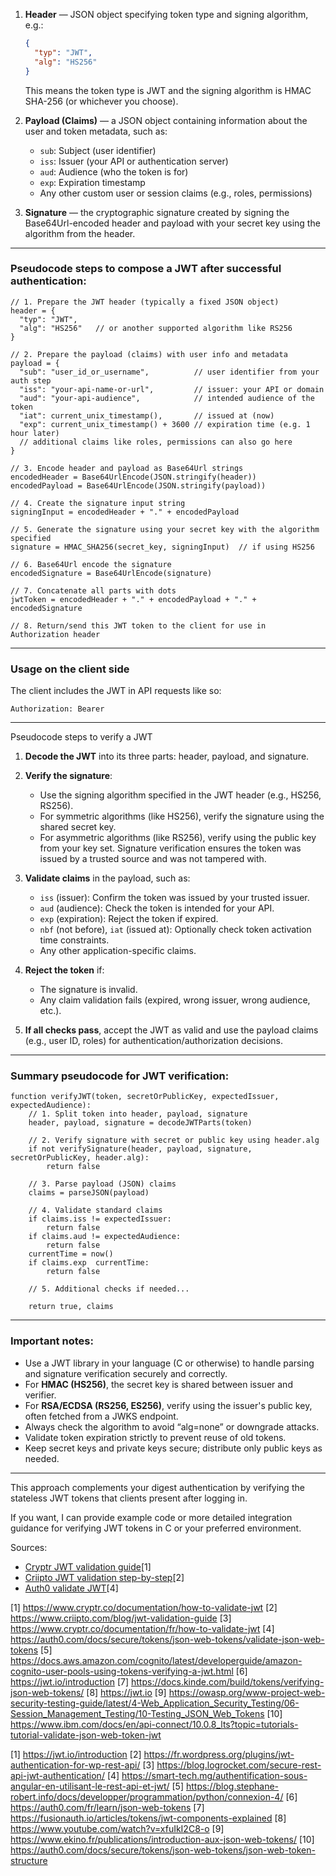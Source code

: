 1. **Header** — JSON object specifying token type and signing algorithm, e.g.:
   ```json
   {
     "typ": "JWT",
     "alg": "HS256"
   }
   ```
   This means the token type is JWT and the signing algorithm is HMAC SHA-256 (or whichever you choose).

2. **Payload (Claims)** — a JSON object containing information about the user and token metadata, such as:
   - `sub`: Subject (user identifier)
   - `iss`: Issuer (your API or authentication server)
   - `aud`: Audience (who the token is for)
   - `exp`: Expiration timestamp
   - Any other custom user or session claims (e.g., roles, permissions)

3. **Signature** — the cryptographic signature created by signing the Base64Url-encoded header and payload with your secret key using the algorithm from the header.

***

### Pseudocode steps to compose a JWT after successful authentication:

```pseudo
// 1. Prepare the JWT header (typically a fixed JSON object)
header = {
  "typ": "JWT",
  "alg": "HS256"   // or another supported algorithm like RS256
}

// 2. Prepare the payload (claims) with user info and metadata
payload = {
  "sub": "user_id_or_username",          // user identifier from your auth step
  "iss": "your-api-name-or-url",         // issuer: your API or domain
  "aud": "your-api-audience",            // intended audience of the token
  "iat": current_unix_timestamp(),       // issued at (now)
  "exp": current_unix_timestamp() + 3600 // expiration time (e.g. 1 hour later)
  // additional claims like roles, permissions can also go here
}

// 3. Encode header and payload as Base64Url strings
encodedHeader = Base64UrlEncode(JSON.stringify(header))
encodedPayload = Base64UrlEncode(JSON.stringify(payload))

// 4. Create the signature input string
signingInput = encodedHeader + "." + encodedPayload

// 5. Generate the signature using your secret key with the algorithm specified
signature = HMAC_SHA256(secret_key, signingInput)  // if using HS256

// 6. Base64Url encode the signature
encodedSignature = Base64UrlEncode(signature)

// 7. Concatenate all parts with dots
jwtToken = encodedHeader + "." + encodedPayload + "." + encodedSignature

// 8. Return/send this JWT token to the client for use in Authorization header
```

***

### Usage on the client side
The client includes the JWT in API requests like so:

```
Authorization: Bearer 
```

***

Pseudocode steps to verify a JWT

1. **Decode the JWT** into its three parts: header, payload, and signature.

2. **Verify the signature**:  
   - Use the signing algorithm specified in the JWT header (e.g., HS256, RS256).
   - For symmetric algorithms (like HS256), verify the signature using the shared secret key.
   - For asymmetric algorithms (like RS256), verify using the public key from your key set.
   Signature verification ensures the token was issued by a trusted source and was not tampered with.

3. **Validate claims** in the payload, such as:
   - `iss` (issuer): Confirm the token was issued by your trusted issuer.
   - `aud` (audience): Check the token is intended for your API.
   - `exp` (expiration): Reject the token if expired.
   - `nbf` (not before), `iat` (issued at): Optionally check token activation time constraints.
   - Any other application-specific claims.

4. **Reject the token** if:
   - The signature is invalid.
   - Any claim validation fails (expired, wrong issuer, wrong audience, etc.).

5. **If all checks pass**, accept the JWT as valid and use the payload claims (e.g., user ID, roles) for authentication/authorization decisions.

***

### Summary pseudocode for JWT verification:

```
function verifyJWT(token, secretOrPublicKey, expectedIssuer, expectedAudience):
    // 1. Split token into header, payload, signature
    header, payload, signature = decodeJWTParts(token)

    // 2. Verify signature with secret or public key using header.alg
    if not verifySignature(header, payload, signature, secretOrPublicKey, header.alg):
        return false

    // 3. Parse payload (JSON) claims
    claims = parseJSON(payload)

    // 4. Validate standard claims
    if claims.iss != expectedIssuer:
        return false
    if claims.aud != expectedAudience:
        return false
    currentTime = now()
    if claims.exp  currentTime:
        return false

    // 5. Additional checks if needed...

    return true, claims
```

***

### Important notes:

- Use a JWT library in your language (C or otherwise) to handle parsing and signature verification securely and correctly.
- For **HMAC (HS256)**, the secret key is shared between issuer and verifier.
- For **RSA/ECDSA (RS256, ES256)**, verify using the issuer's public key, often fetched from a JWKS endpoint.
- Always check the algorithm to avoid “alg=none” or downgrade attacks.
- Validate token expiration strictly to prevent reuse of old tokens.
- Keep secret keys and private keys secure; distribute only public keys as needed.

***

This approach complements your digest authentication by verifying the stateless JWT tokens that clients present after logging in.

If you want, I can provide example code or more detailed integration guidance for verifying JWT tokens in C or your preferred environment.

Sources:  
- [Cryptr JWT validation guide](https://www.cryptr.co/documentation/how-to-validate-jwt)[1]
- [Criipto JWT validation step-by-step](https://www.criipto.com/blog/jwt-validation-guide)[2]
- [Auth0 validate JWT](https://auth0.com/docs/secure/tokens/json-web-tokens/validate-json-web-tokens)[4]

[1] https://www.cryptr.co/documentation/how-to-validate-jwt
[2] https://www.criipto.com/blog/jwt-validation-guide
[3] https://www.cryptr.co/documentation/fr/how-to-validate-jwt
[4] https://auth0.com/docs/secure/tokens/json-web-tokens/validate-json-web-tokens
[5] https://docs.aws.amazon.com/cognito/latest/developerguide/amazon-cognito-user-pools-using-tokens-verifying-a-jwt.html
[6] https://jwt.io/introduction
[7] https://docs.kinde.com/build/tokens/verifying-json-web-tokens/
[8] https://jwt.io
[9] https://owasp.org/www-project-web-security-testing-guide/latest/4-Web_Application_Security_Testing/06-Session_Management_Testing/10-Testing_JSON_Web_Tokens
[10] https://www.ibm.com/docs/en/api-connect/10.0.8_lts?topic=tutorials-tutorial-validate-json-web-token-jwt

[1] https://jwt.io/introduction
[2] https://fr.wordpress.org/plugins/jwt-authentication-for-wp-rest-api/
[3] https://blog.logrocket.com/secure-rest-api-jwt-authentication/
[4] https://smart-tech.mg/authentification-sous-angular-en-utilisant-le-rest-api-et-jwt/
[5] https://blog.stephane-robert.info/docs/developper/programmation/python/connexion-4/
[6] https://auth0.com/fr/learn/json-web-tokens
[7] https://fusionauth.io/articles/tokens/jwt-components-explained
[8] https://www.youtube.com/watch?v=xfuIkI2C8-o
[9] https://www.ekino.fr/publications/introduction-aux-json-web-tokens/
[10] https://auth0.com/docs/secure/tokens/json-web-tokens/json-web-token-structure
